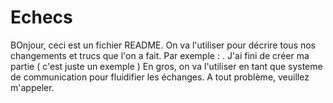 # Echecs

BOnjour, ceci est un fichier README. On va l'utiliser pour décrire tous nos changements et trucs que l'on a fait.
Par exemple : 
. J'ai fini de créer ma partie ( c'est juste un exemple )
En gros, on va l'utiliser en tant que systeme de communication pour fluidifier les échanges. A tout problème, veuillez m'appeler.
